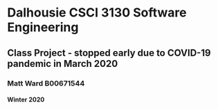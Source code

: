 # Dalhousie CSCI 3130 Software Engineering
## Class Project - stopped early due to COVID-19 pandemic in March 2020
### Matt Ward B00671544
#### Winter 2020
